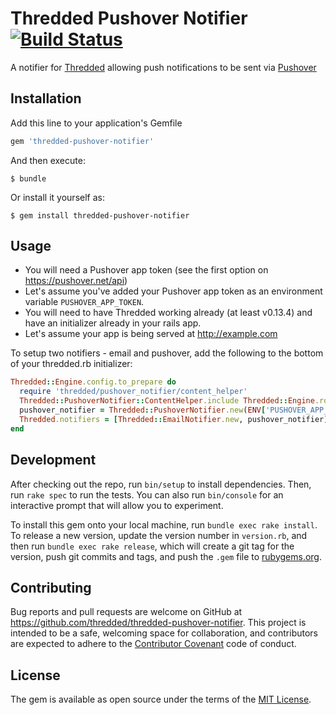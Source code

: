 # Thredded Pushover Notifier [![Build Status](https://travis-ci.org/thredded/thredded-pushover-notifier.svg?branch=main)](https://travis-ci.org/thredded/thredded-pushover-notifier)


A notifier for [Thredded](https://github.com/thredded/thredded/) allowing push notifications to be sent via [Pushover](https://pushover.net/)

## Installation

Add this line to your application's Gemfile

```ruby
gem 'thredded-pushover-notifier'
```

And then execute:

    $ bundle

Or install it yourself as:

    $ gem install thredded-pushover-notifier

## Usage

* You will need a Pushover app token (see the first option on https://pushover.net/api)
* Let's assume you've added your Pushover app token as an environment variable `PUSHOVER_APP_TOKEN`.
* You will need to have Thredded working already (at least v0.13.4) and have an initializer already in your rails app.
* Let's assume your app is being served at http://example.com

To setup two notifiers - email and pushover, add the following to the bottom of your thredded.rb initializer:

```ruby
Thredded::Engine.config.to_prepare do
  require 'thredded/pushover_notifier/content_helper'
  Thredded::PushoverNotifier::ContentHelper.include Thredded::Engine.routes.url_helpers
  pushover_notifier = Thredded::PushoverNotifier.new(ENV['PUSHOVER_APP_TOKEN'],  'http://example.com')
  Thredded.notifiers = [Thredded::EmailNotifier.new, pushover_notifier]
end
```


 


## Development

After checking out the repo, run `bin/setup` to install dependencies. Then, run `rake spec` to run the tests. You can also run `bin/console` for an interactive prompt that will allow you to experiment.

To install this gem onto your local machine, run `bundle exec rake install`. To release a new version, update the version number in `version.rb`, and then run `bundle exec rake release`, which will create a git tag for the version, push git commits and tags, and push the `.gem` file to [rubygems.org](https://rubygems.org).

## Contributing

Bug reports and pull requests are welcome on GitHub at https://github.com/thredded/thredded-pushover-notifier. This project is intended to be a safe, welcoming space for collaboration, and contributors are expected to adhere to the [Contributor Covenant](http://contributor-covenant.org) code of conduct.


## License

The gem is available as open source under the terms of the [MIT License](http://opensource.org/licenses/MIT).

